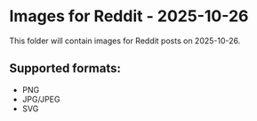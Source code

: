# Images for Reddit - 2025-10-26

This folder will contain images for Reddit posts on 2025-10-26.

## Supported formats:
- PNG
- JPG/JPEG
- SVG
